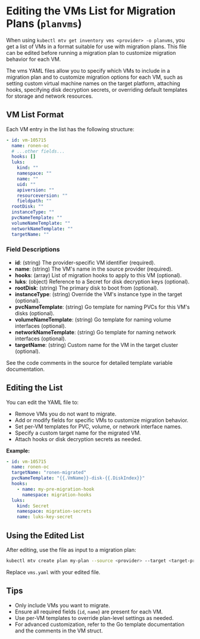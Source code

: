 # Editing the VMs List for Migration Plans (`planvms`)

When using `kubectl mtv get inventory vms <provider> -o planvms`, you get a list of VMs in a format suitable for use with migration plans. This file can be edited before running a migration plan to customize migration behavior for each VM.

The vms YAML files allow you to specify which VMs to include in a migration plan and to customize migration options for each VM, such as setting custom virtual machine names on the target platform, attaching hooks, specifying disk decryption secrets, or overriding default templates for storage and network resources.

## VM List Format

Each VM entry in the list has the following structure:

```yaml
- id: vm-105715
  name: ronen-oc
  # ...other fields...
  hooks: []
  luks:
    kind: ""
    namespace: ""
    name: ""
    uid: ""
    apiversion: ""
    resourceversion: ""
    fieldpath: ""
  rootDisk: ""
  instanceType: ""
  pvcNameTemplate: ""
  volumeNameTemplate: ""
  networkNameTemplate: ""
  targetName: ""
```

### Field Descriptions

- **id**: (string) The provider-specific VM identifier (required).
- **name**: (string) The VM's name in the source provider (required).
- **hooks**: (array) List of migration hooks to apply to this VM (optional).
- **luks**: (object) Reference to a Secret for disk decryption keys (optional).
- **rootDisk**: (string) The primary disk to boot from (optional).
- **instanceType**: (string) Override the VM's instance type in the target (optional).
- **pvcNameTemplate**: (string) Go template for naming PVCs for this VM's disks (optional).
- **volumeNameTemplate**: (string) Go template for naming volume interfaces (optional).
- **networkNameTemplate**: (string) Go template for naming network interfaces (optional).
- **targetName**: (string) Custom name for the VM in the target cluster (optional).

See the code comments in the source for detailed template variable documentation.

## Editing the List

You can edit the YAML file to:

- Remove VMs you do not want to migrate.
- Add or modify fields for specific VMs to customize migration behavior.
- Set per-VM templates for PVC, volume, or network interface names.
- Specify a custom target name for the migrated VM.
- Attach hooks or disk decryption secrets as needed.

**Example:**

```yaml
- id: vm-105715
  name: ronen-oc
  targetName: "ronen-migrated"
  pvcNameTemplate: "{{.VmName}}-disk-{{.DiskIndex}}"
  hooks:
    - name: my-pre-migration-hook
      namespace: migration-hooks
  luks:
    kind: Secret
    namespace: migration-secrets
    name: luks-key-secret
```

## Using the Edited List

After editing, use the file as input to a migration plan:

```bash
kubectl mtv create plan my-plan --source <provider> --target <target-provider> --vms @vms.yaml
```

Replace `vms.yaml` with your edited file.

## Tips

- Only include VMs you want to migrate.
- Ensure all required fields (`id`, `name`) are present for each VM.
- Use per-VM templates to override plan-level settings as needed.
- For advanced customization, refer to the Go template documentation and the comments in the VM struct.
